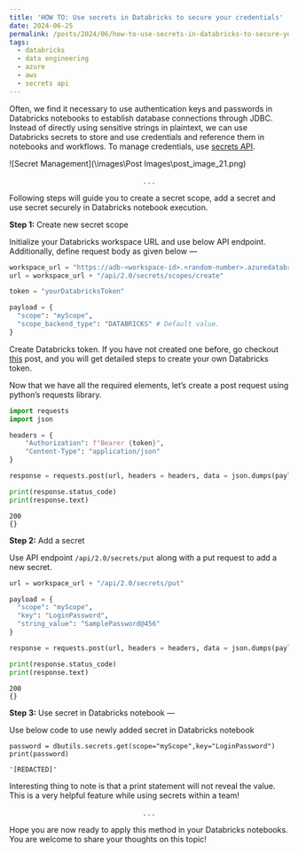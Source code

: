 ```yaml
---
title: 'HOW TO: Use secrets in Databricks to secure your credentials'
date: 2024-06-25
permalink: /posts/2024/06/how-to-use-secrets-in-databricks-to-secure-your-credentials/
tags:
  - databricks
  - data engineering
  - azure
  - aws
  - secrets api
---
```


Often, we find it necessary to use authentication keys and passwords in Databricks notebooks to establish database connections through JDBC. Instead of directly using sensitive strings in plaintext, we can use Databricks secrets to store and use credentials and reference them in notebooks and workflows. To manage credentials, use [secrets API](https://docs.databricks.com/api/workspace/secrets).


![Secret Management](\images\Post Images\post_image_21.png)

<p style="text-align: center;">. . . </p>

Following steps will guide you to create a secret scope, add a secret and use secret securely in Databricks notebook execution.

**Step 1:** Create new secret scope

Initialize your Databricks workspace URL and use below API endpoint. Additionally, define request body as given below —

```python
workspace_url = "https://adb-<workspace-id>.<random-number>.azuredatabricks.net"
url = workspace_url + "/api/2.0/secrets/scopes/create"

token = "yourDatabricksToken"

payload = {
  "scope": "myScope",
  "scope_backend_type": "DATABRICKS" # Default value.
}
```

Create Databricks token. If you have not created one before, go checkout [this](_posts\2024-05-12-how-to-create-a-new-job-on-databricks-using-jobs-api.md) post, and you will get detailed steps to create your own Databricks token.

Now that we have all the required elements, let’s create a post request using python’s requests library.

```python
import requests
import json

headers = {
    "Authorization": f"Bearer {token}",
    "Content-Type": "application/json"
}

response = requests.post(url, headers = headers, data = json.dumps(payload))

print(response.status_code)
print(response.text)
```

```
200
{}
```

**Step 2:** Add a secret

Use API endpoint `/api/2.0/secrets/put` along with a put request to add a new secret.

```python
url = workspace_url + "/api/2.0/secrets/put"

payload = {
  "scope": "myScope",
  "key": "LoginPassword",
  "string_value": "SamplePassword@456"
}

response = requests.post(url, headers = headers, data = json.dumps(payload))

print(response.status_code)
print(response.text)
```

```
200
{}
```

**Step 3:** Use secret in Databricks notebook —

Use below code to use newly added secret in Databricks notebook

```
password = dbutils.secrets.get(scope="myScope",key="LoginPassword")
print(password)
```

```
'[REDACTED]'
```

Interesting thing to note is that a print statement will not reveal the value. This is a very helpful feature while using secrets within a team!

<p style="text-align: center;">. . . </p>

Hope you are now ready to apply this method in your Databricks notebooks. You are welcome to share your thoughts on this topic!